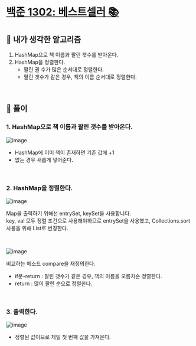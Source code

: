 # [백준 1302: 베스트셀러 📚](https://www.acmicpc.net/problem/1302)

## 📌 내가 생각한 알고리즘
1. HashMap으로 책 이름과 팔린 갯수를 받아온다.
2. HashMap을 정렬한다.
    * 팔린 권 수가 많은 순서대로 정렬한다.
    * 팔린 갯수가 같은 경우, 책의 이름 순서대로 정렬한다.

<br/>

## 📌 풀이 
### 1. HashMap으로 책 이름과 팔린 갯수를 받아온다.  
![image](https://user-images.githubusercontent.com/36289638/105259721-a59fc000-5bcf-11eb-8ee2-4ccc2ba40b41.png)  

* HashMap에 이미 책이 존재하면 기존 값에 +1
* 없는 경우 새롭게 넣어준다.

<br/>  

### 2. HashMap을 정렬한다.  
![image](https://user-images.githubusercontent.com/36289638/105260067-6faf0b80-5bd0-11eb-8b5d-2d86301b8640.png)
    
Map을 출력하기 위해선 entrySet, keySet을 사용합니다.  
key, val 모두 정렬 조건으로 사용해야하므로 entrySet을 사용했고, Collections.sort 사용을 위해 List로 변경한다.
    
<br/>  

![image](https://user-images.githubusercontent.com/36289638/105260563-565a8f00-5bd1-11eb-8150-3096a438b490.png)

비교하는 메소드 compare을 재정의한다.  
* if문-return : 팔린 갯수가 같은 경우, 책의 이름을 오름차순 정렬한다.
* return : 많이 팔린 순으로 정렬한다.

<br/>

### 3. 출력한다.  
![image](https://user-images.githubusercontent.com/36289638/105260771-b9e4bc80-5bd1-11eb-9f41-15b5aeef6170.png)
* 정렬된 값이므로 제일 첫 번째 값을 가져온다.
